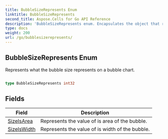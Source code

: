 ```yaml
---
title: BubbleSizeRepresents Enum 
linktitle: BubbleSizeRepresents
second_title: Aspose.Cells for Go API Reference
description: 'BubbleSizeRepresents enum. Encapsulates the object that represents bubblesizerepresents in Go.'
type: docs
weight: 200
url: /go/bubblesizerepresents/
---
```


## BubbleSizeRepresents Enum

Represents what the bubble size represents on a bubble chart.

```go

type BubbleSizeRepresents int32


```

## Fields

| Field | Description |
| --- | --- |
|[SizeIsArea](./sizeisarea/) | Represents the value of <see cref="Series.BubbleSizes"/> is area of the bubble. | 
|[SizeIsWidth](./sizeiswidth/) | Represents the value of <see cref="Series.BubbleSizes"/> is width of the bubble. | 
